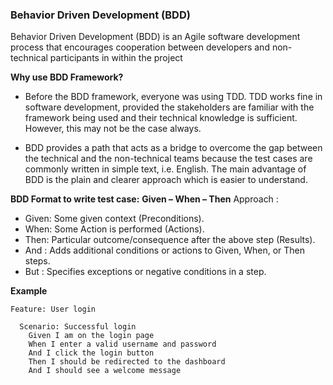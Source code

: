 ### Behavior Driven Development (BDD) 

Behavior Driven Development (BDD) is an Agile software development process that encourages cooperation between developers and non-technical participants in within the project

**Why use BDD Framework?**
* Before the BDD framework, everyone was using TDD. TDD works fine in software development, provided the stakeholders are familiar with the framework being used and their technical knowledge is sufficient. However, this may not be the case always.

* BDD provides a path that acts as a bridge to overcome the gap between the technical and the non-technical teams because the test cases are commonly written in simple text, i.e. English. The main advantage of BDD is the plain and clearer approach which is easier to understand.

**BDD Format to write test case:**
**Given – When – Then** Approach :
* Given: Some given context (Preconditions).
* When: Some Action is performed (Actions).
* Then: Particular outcome/consequence after the above step (Results).
* And : Adds additional conditions or actions to Given, When, or Then steps.
* But : Specifies exceptions or negative conditions in a step.

**Example**

```gherkin
Feature: User login

  Scenario: Successful login
    Given I am on the login page
    When I enter a valid username and password
    And I click the login button
    Then I should be redirected to the dashboard
    And I should see a welcome message
```